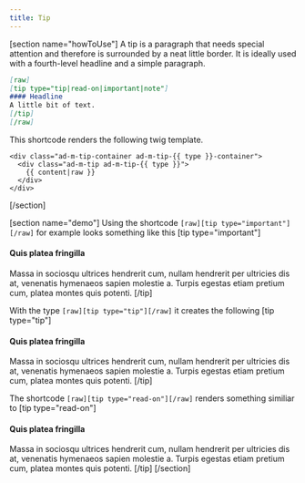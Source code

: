```yaml
---
title: Tip
---
```


[section name="howToUse"]
A tip is a paragraph that needs special attention and therefore is surrounded by a neat little border. It is ideally used with a fourth-level headline and a simple paragraph.
```markdown
[raw]
[tip type="tip|read-on|important|note"]
#### Headline
A little bit of text.
[/tip]
[/raw]
```

This shortcode renders the following twig template.
```twig
<div class="ad-m-tip-container ad-m-tip-{{ type }}-container">
  <div class="ad-m-tip ad-m-tip-{{ type }}">
    {{ content|raw }}
  </div>
</div>
```
[/section]

[section name="demo"]
Using the shortcode `[raw][tip type="important"][/raw]` for example looks something like this
[tip type="important"]
#### Quis platea fringilla
Massa in sociosqu ultrices hendrerit cum, nullam hendrerit per ultricies dis at, venenatis hymenaeos sapien molestie a. Turpis egestas etiam pretium cum, platea montes quis potenti.
[/tip]

With the type `[raw][tip type="tip"][/raw]` it creates the following
[tip type="tip"]
#### Quis platea fringilla
Massa in sociosqu ultrices hendrerit cum, nullam hendrerit per ultricies dis at, venenatis hymenaeos sapien molestie a. Turpis egestas etiam pretium cum, platea montes quis potenti.
[/tip]

The shortcode `[raw][tip type="read-on"][/raw]` renders something similiar to
[tip type="read-on"]
#### Quis platea fringilla
Massa in sociosqu ultrices hendrerit cum, nullam hendrerit per ultricies dis at, venenatis hymenaeos sapien molestie a. Turpis egestas etiam pretium cum, platea montes quis potenti.
[/tip]
[/section]
